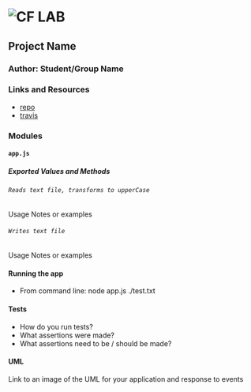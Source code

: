 ![CF](http://i.imgur.com/7v5ASc8.png) LAB
=================================================

## Project Name

### Author: Student/Group Name

### Links and Resources
* [repo](https://github.com/jaredpattison/06-event-driven-apps)
* [travis](https://www.travis-ci.com/jaredpattison/06-event-driven-apps)


### Modules
#### `app.js`
##### Exported Values and Methods

###### `Reads text file, transforms to upperCase`
Usage Notes or examples

###### `Writes text file`
Usage Notes or examples


#### Running the app
* From command line: node app.js ./test.txt

#### Tests
* How do you run tests?
* What assertions were made?
* What assertions need to be / should be made?

#### UML
Link to an image of the UML for your application and response to events

